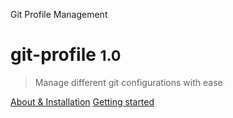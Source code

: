 Git Profile Management

# git-profile <small>1.0</small>

> Manage different git configurations with ease

[About & Installation](/index#about)
[Getting started](/getting-started)
